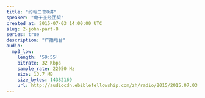 ```yaml
---
title: "约翰二书8讲"
speaker: "电子圣经团契"
created_at: 2015-07-03 14:00:00 UTC
slug: 2-john-part-8
series: true
description: "广播电台"
audio:
  mp3_low:
    length: '59:55'
    bitrate: 32 Kbps
    sample_rate: 22050 Hz
    size: 13.7 MB
    size_bytes: 14382169
    url: http://audiocdn.ebiblefellowship.com/zh/radio/2015/2015.07.03_EBF_-_2_John_Part_8.mp3
---
```

